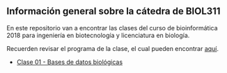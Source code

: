 ## Información general sobre la cátedra de BIOL311



En este repositorio van a encontrar las clases del curso de bioinformática 2018 para ingeniería en biotecnología y licenciatura en biología. 

Recuerden revisar el programa de la clase, el cual pueden encontrar [aquí](https://github.com/bioinf-biotec/clases_bioinf/raw/master/BIOL311%20BIOT_BIOL_Syllabus_FINAL.pdf).  

- [Clase 01 - Bases de datos biológicas](https://github.com/bioinf-biotec/clases_bioinf/raw/master/c01_2018.pdf)  
